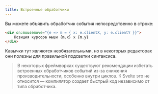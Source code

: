 ```yaml
---
title: Встроенные обработчики 
---
```


Вы можете объявить обработчик события непосредственно в строке:

```html
<div on:mousemove="{e => m = { x: e.clientX, y: e.clientY }}">
	Позиция курсора мыши {m.x} x {m.y}
</div>
```

Кавычки тут являются необязательными, но в некоторых редакторах они полезны для правильной подсветки синтаксиса.

> В некоторых фреймворках существуют рекомендации избегать встроенных обработчиков событий из-за снижения производительности, особенно внутри циклов. К Svelte это не относится — компилятор создает быстрый код независимо от типа обработчика.
